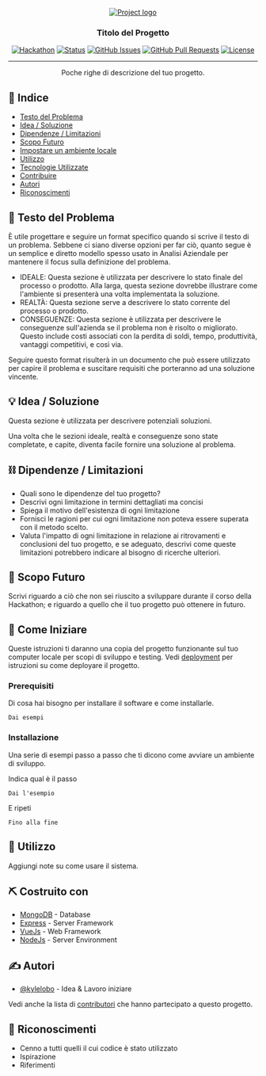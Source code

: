 <p align="center">
  <a href="" rel="noopener">
 <img src="https://i.imgur.com/AZ2iWek.png" alt="Project logo"></a>
</p>
<h3 align="center">Titolo del Progetto</h3>

<div align="center">

[![Hackathon](https://img.shields.io/badge/hackathon-name-orange.svg)](http://hackathon.url.com)
[![Status](https://img.shields.io/badge/status-active-success.svg)]()
[![GitHub Issues](https://img.shields.io/github/issues/kylelobo/The-Documentation-Compendium.svg)](https://github.com/kylelobo/The-Documentation-Compendium/issues)
[![GitHub Pull Requests](https://img.shields.io/github/issues-pr/kylelobo/The-Documentation-Compendium.svg)](https://github.com/kylelobo/The-Documentation-Compendium/pulls)
[![License](https://img.shields.io/badge/license-MIT-blue.svg)](LICENSE.md)

</div>

---

<p align="center"> Poche righe di descrizione del tuo progetto.
    <br> 
</p>

## 📝 Indice

- [Testo del Problema](#problem_statement)
- [Idea / Soluzione](#idea)
- [Dipendenze / Limitazioni](#limitations)
- [Scopo Futuro](#future_scope)
- [Impostare un ambiente locale](#getting_started)
- [Utilizzo](#usage)
- [Tecnologie Utilizzate](#tech_stack)
- [Contribuire](../CONTRIBUTING.md)
- [Autori](#authors)
- [Riconoscimenti](#acknowledgments)

## 🧐 Testo del Problema <a name = "problem_statement"></a>

È utile progettare e seguire un format specifico quando si scrive il testo di un problema. Sebbene ci siano diverse opzioni per far ciò, quanto segue è un semplice e diretto modello spesso usato in Analisi Aziendale per mantenere il focus sulla definizione del problema.

- IDEALE: Questa sezione è utilizzata per descrivere lo stato finale del processo o prodotto. Alla larga, questa sezione
  dovrebbe illustrare come l'ambiente si presenterà una volta implementata la soluzione.
- REALTÀ: Questa sezione serve a descrivere lo stato corrente del processo o prodotto.
- CONSEGUENZE: Questa sezione è utilizzata per descrivere le conseguenze sull'azienda se il problema non è risolto o migliorato.
  Questo include costi associati con la perdita di soldi, tempo, produttività, vantaggi competitivi, e così via.

Seguire questo format risulterà in un documento che può essere utilizzato per capire il problema e suscitare requisiti che porteranno ad una soluzione vincente.

## 💡 Idea / Soluzione <a name = "idea"></a>

Questa sezione è utilizzata per descrivere potenziali soluzioni.

Una volta che le sezioni ideale, realtà e conseguenze sono state completate, e capite, diventa facile fornire una soluzione al problema.

## ⛓️ Dipendenze / Limitazioni <a name = "limitations"></a>

- Quali sono le dipendenze del tuo progetto?
- Descrivi ogni limitazione in termini dettagliati ma concisi
- Spiega il motivo dell'esistenza di ogni limitazione
- Fornisci le ragioni per cui ogni limitazione non poteva essere superata con il metodo scelto.
- Valuta l'impatto di ogni limitazione in relazione ai ritrovamenti e conclusioni del tuo progetto, e se adeguato, descrivi come queste limitazioni potrebbero indicare al bisogno di ricerche ulteriori.

## 🚀 Scopo Futuro <a name = "future_scope"></a>

Scrivi riguardo a ciò che non sei riuscito a sviluppare durante il corso della Hackathon; e riguardo a quello che il tuo progetto può ottenere in futuro.

## 🏁 Come Iniziare <a name = "getting_started"></a>

Queste istruzioni ti daranno una copia del progetto funzionante sul tuo computer locale per scopi di sviluppo e testing. Vedi [deployment](#deployment) per istruzioni su come deployare il progetto.

### Prerequisiti

Di cosa hai bisogno per installare il software e come installarle.

```
Dai esempi
```

### Installazione

Una serie di esempi passo a passo che ti dicono come avviare un ambiente di sviluppo.

Indica qual è il passo

```
Dai l'esempio
```

E ripeti

```
Fino alla fine
```

## 🎈 Utilizzo <a name="usage"></a>

Aggiungi note su come usare il sistema.

## ⛏️ Costruito con <a name = "tech_stack"></a>

- [MongoDB](https://www.mongodb.com/) - Database
- [Express](https://expressjs.com/) - Server Framework
- [VueJs](https://vuejs.org/) - Web Framework
- [NodeJs](https://nodejs.org/en/) - Server Environment

## ✍️ Autori <a name = "authors"></a>

- [@kylelobo](https://github.com/kylelobo) - Idea & Lavoro iniziare

Vedi anche la lista di [contributori](https://github.com/kylelobo/The-Documentation-Compendium/contributors)
che hanno partecipato a questo progetto.

## 🎉 Riconoscimenti <a name = "acknowledgments"></a>

- Cenno a tutti quelli il cui codice è stato utilizzato
- Ispirazione
- Riferimenti
